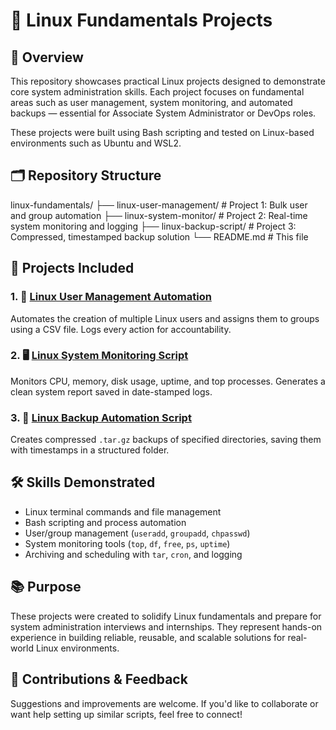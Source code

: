 # 🐧 Linux Fundamentals Projects

## 📌 Overview
This repository showcases practical Linux projects designed to demonstrate core system administration skills. Each project focuses on fundamental areas such as user management, system monitoring, and automated backups — essential for Associate System Administrator or DevOps roles.

These projects were built using Bash scripting and tested on Linux-based environments such as Ubuntu and WSL2.

## 🗂️ Repository Structure

linux-fundamentals/
├── linux-user-management/       # Project 1: Bulk user and group automation
├── linux-system-monitor/        # Project 2: Real-time system monitoring and logging
├── linux-backup-script/         # Project 3: Compressed, timestamped backup solution
└── README.md                    # This file

## 🚀 Projects Included

### 1. 👤 [Linux User Management Automation](./linux-user-management)
Automates the creation of multiple Linux users and assigns them to groups using a CSV file. Logs every action for accountability.

### 2. 🖥️ [Linux System Monitoring Script](./linux-system-monitor)
Monitors CPU, memory, disk usage, uptime, and top processes. Generates a clean system report saved in date-stamped logs.

### 3. 💾 [Linux Backup Automation Script](./linux-backup-script)
Creates compressed `.tar.gz` backups of specified directories, saving them with timestamps in a structured folder.

## 🛠️ Skills Demonstrated
- Linux terminal commands and file management
- Bash scripting and process automation
- User/group management (`useradd`, `groupadd`, `chpasswd`)
- System monitoring tools (`top`, `df`, `free`, `ps`, `uptime`)
- Archiving and scheduling with `tar`, `cron`, and logging

## 📚 Purpose
These projects were created to solidify Linux fundamentals and prepare for system administration interviews and internships. They represent hands-on experience in building reliable, reusable, and scalable solutions for real-world Linux environments.

## 🤝 Contributions & Feedback
Suggestions and improvements are welcome. If you'd like to collaborate or want help setting up similar scripts, feel free to connect!
